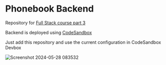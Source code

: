 # Phonebook Backend

Repository for [Full Stack course part 3](https://fullstackopen.com/en/part3/)

Backend is deployed using [CodeSandbox](https://codesandbox.io/)

Just add this repository and use the current configuration in CodeSandbox Devbox

![Screenshot 2024-05-28 083532](https://github.com/winchest3r/fullstackopen2024-part3-backend/assets/46186489/fb1751d3-cd79-4099-882e-4868fdf0196b)
